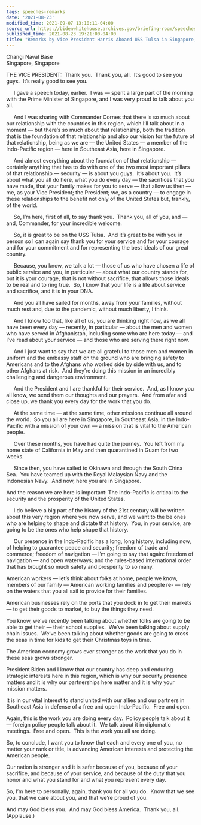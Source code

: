 ```yaml
---
tags: speeches-remarks
date: '2021-08-23'
modified_time: 2021-09-07 13:10:11-04:00
source_url: https://bidenwhitehouse.archives.gov/briefing-room/speeches-remarks/2021/08/23/remarks-by-vice-president-harris-aboard-uss-tulsa-in-singapore-singapore/
published_time: 2021-08-23 19:21:00-04:00
title: "Remarks by Vice President Harris Aboard USS Tulsa in Singapore,\_Singapore"
---
```

 
Changi Naval Base  
Singapore, Singapore

THE VICE PRESIDENT:  Thank you.  Thank you, all.  It’s good to see you
guys.  It’s really good to see you.  
  
     I gave a speech today, earlier.  I was — spent a large part of the
morning with the Prime Minister of Singapore, and I was very proud to
talk about you all.  
  
     And I was sharing with Commander Cornes that there is so much about
our relationship with the countries in this region, which I’ll talk
about in a moment — but there’s so much about that relationship, both
the tradition that is the foundation of that relationship and also our
vision for the future of that relationship, being as we are — the United
States — a member of the Indo-Pacific region — here in Southeast Asia,
here in Singapore.   
  
     And almost everything about the foundation of that relationship —
certainly anything that has to do with one of the two most important
pillars of that relationship — security — is about you guys.  It’s about
you.  It’s about what you all do here, what you do every day — the
sacrifices that you have made, that your family makes for you to serve —
that allow us then — me, as your Vice President; the President; we, as a
country — to engage in these relationships to the benefit not only of
the United States but, frankly, of the world.   
  
     So, I’m here, first of all, to say thank you.  Thank you, all of
you, and — and, Commander, for your incredible welcome.  
  
     So, it is great to be on the USS Tulsa.  And it’s great to be with
you in person so I can again say thank you for your service and for your
courage and for your commitment and for representing the best ideals of
our great country.    
  
     Because, you know, we talk a lot — those of us who have chosen a
life of public service and you, in particular — about what our country
stands for, but it is your courage, that is not without sacrifice, that
allows those ideals to be real and to ring true.  So, I know that your
life is a life about service and sacrifice, and it is in your DNA.  
  
     And you all have sailed for months, away from your families,
without much rest and, due to the pandemic, without much liberty, I
think.  
  
     And I know too that, like all of us, you are thinking right now, as
we all have been every day — recently, in particular — about the men and
women who have served in Afghanistan, including some who are here today
— and I’ve read about your service — and those who are serving there
right now.  
  
     And I just want to say that we are all grateful to those men and
women in uniform and the embassy staff on the ground who are bringing
safety to Americans and to the Afghans who worked side by side with us,
and to other Afghans at risk.  And they’re doing this mission in an
incredibly challenging and dangerous environment.  
  
     And the President and I are thankful for their service.  And, as I
know you all know, we send them our thoughts and our prayers.  And from
afar and close up, we thank you every day for the work that you do.  
  
     At the same time — at the same time, other missions continue all
around the world.  So you all are here in Singapore, in Southeast Asia,
in the Indo-Pacific with a mission of your own — a mission that is vital
to the American people.   
  
     Over these months, you have had quite the journey.  You left from
my home state of California in May and then quarantined in Guam for two
weeks.  
  
     Since then, you have sailed to Okinawa and through the South China
Sea.  You have teamed up with the Royal Malaysian Navy and the
Indonesian Navy.  And now, here you are in Singapore.  
  
And the reason we are here is important: The Indo-Pacific is critical to
the security and the prosperity of the United States.  
  
     I do believe a big part of the history of the 21st century will be
written about this very region where you now serve, and we want to the
be ones who are helping to shape and dictate that history.  You, in your
service, are going to be the ones who help shape that history.   
  
     Our presence in the Indo-Pacific has a long, long history,
including now, of helping to guarantee peace and security; freedom of
trade and commerce; freedom of navigation — I’m going to say that again:
freedom of navigation — and open waterways; and the rules-based
international order that has brought so much safety and prosperity to so
many.  
  
American workers — let’s think about folks at home, people we know,
members of our family — American working families and people re- — rely
on the waters that you all sail to provide for their families.   
  
American businesses rely on the ports that you dock in to get their
markets — to get their goods to market, to buy the things they need.   
  
You know, we’ve recently been talking about whether folks are going to
be able to get their — their school supplies.  We’ve been talking about
supply chain issues.  We’ve been talking about whether goods are going
to cross the seas in time for kids to get their Christmas toys in
time.   
  
The American economy grows ever stronger as the work that you do in
these seas grows stronger.   
  
President Biden and I know that our country has deep and enduring
strategic interests here in this region, which is why our security
presence matters and it is why our partnerships here matter and it is
why your mission matters.    
  
It is in our vital interest to stand united with our allies and our
partners in Southeast Asia in defense of a free and open Indo-Pacific. 
Free and open.   
  
Again, this is the work you are doing every day.  Policy people talk
about it — foreign policy people talk about it.  We talk about it in
diplomatic meetings.  Free and open.  This is the work you all are
doing.   
  
So, to conclude, I want you to know that each and every one of you, no
matter your rank or title, is advancing American interests and
protecting the American people.   
  
Our nation is stronger and it is safer because of you, because of your
sacrifice, and because of your service, and because of the duty that you
honor and what you stand for and what you represent every day.    
  
So, I’m here to personally, again, thank you for all you do.  Know that
we see you, that we care about you, and that we’re proud of you.  
  
And may God bless you.  And may God bless America.  Thank you, all. 
(Applause.)

